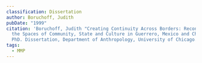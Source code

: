 ```yaml
---
classification: Dissertation
author: Boruchoff, Judith
pubDate: "1999"
citation: 'Boruchoff, Judith "Creating Continuity Across Borders: Reconfiguring
  the Spaces of Community, State and Culture in Guerrero, Mexico and Chicago."
  PhD. Dissertation, Department of Anthropology, University of Chicago.'
tags:
  - MMP
---
```

